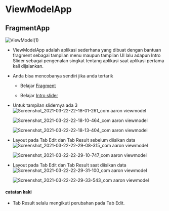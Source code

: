 # ViewModelApp
## FragmentApp

![ViewModel(1)](https://user-images.githubusercontent.com/60208227/112017685-6c001c80-8b60-11eb-9e86-c7d8dbd0c138.gif)

- ViewModelApp adalah aplikasi sederhana yang dibuat dengan bantuan fragment sebagai tampilan menu maupun tampilan UI lalu adapun Intro Slider sebagai pengenalan singkat tentang aplikasi saat aplikasi pertama kali dijalankan.

- Anda bisa mencobanya sendiri jika anda tertarik
  - Belajar [Fragment](https://androidwave.com/fragment-communication-using-viewmodel/)
  
  - Belajar [Intro slider](https://www.androidhive.info/2016/05/android-build-intro-slider-app/)

- Untuk tampilan slidernya ada 3
  ![Screenshot_2021-03-22-22-18-01-261_com aaron viewmodel](https://user-images.githubusercontent.com/60208227/112017702-6f93a380-8b60-11eb-8269-238f3891aa0f.jpg)

  ![Screenshot_2021-03-22-22-18-10-464_com aaron viewmodel](https://user-images.githubusercontent.com/60208227/112017706-702c3a00-8b60-11eb-8ec3-210df5eda3fa.jpg)

  ![Screenshot_2021-03-22-22-18-13-404_com aaron viewmodel](https://user-images.githubusercontent.com/60208227/112017709-70c4d080-8b60-11eb-8f27-ed35a21882b1.jpg)

- Layout pada Tab Edit dan Tab Result sebelum diisikan data
  ![Screenshot_2021-03-22-22-29-08-315_com aaron viewmodel](https://user-images.githubusercontent.com/60208227/112017714-715d6700-8b60-11eb-9c7f-459dcba3e484.jpg)

  ![Screenshot_2021-03-22-22-29-10-747_com aaron viewmodel](https://user-images.githubusercontent.com/60208227/112017717-728e9400-8b60-11eb-917c-9e0395e64146.jpg)

- Layout pada Tab Edit dan Tab Result saat diisikan data
  ![Screenshot_2021-03-22-22-29-31-100_com aaron viewmodel](https://user-images.githubusercontent.com/60208227/112017720-73272a80-8b60-11eb-8bc3-b89ba1f43721.jpg)

  ![Screenshot_2021-03-22-22-29-33-543_com aaron viewmodel](https://user-images.githubusercontent.com/60208227/112017722-73bfc100-8b60-11eb-98e5-3e86f64b7d3d.jpg)

#### catatan kaki
- Tab Result selalu mengikuti perubahan pada Tab Edit.
